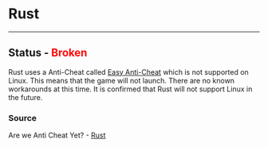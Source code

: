 # Rust
---
## Status - <span style="color:red">Broken</span>
Rust uses a Anti-Cheat called [Easy Anti-Cheat](https://www.easy.ac/en-us/) which is not supported on Linux. This means that the game will not launch. There are no known workarounds at this time. It is confirmed that Rust will not support Linux in the future.

### Source
Are we Anti Cheat Yet? - [Rust](https://areweanticheatyet.com/game/rust)
